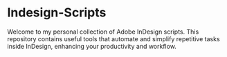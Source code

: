 # Indesign-Scripts
Welcome to my personal collection of Adobe InDesign scripts. This repository contains useful tools that automate and simplify repetitive tasks inside InDesign, enhancing your productivity and workflow.
